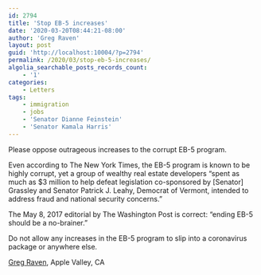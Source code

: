 ```yaml
---
id: 2794
title: 'Stop EB-5 increases'
date: '2020-03-20T08:44:21-08:00'
author: 'Greg Raven'
layout: post
guid: 'http://localhost:10004/?p=2794'
permalink: /2020/03/stop-eb-5-increases/
algolia_searchable_posts_records_count:
    - '1'
categories:
    - Letters
tags:
    - immigration
    - jobs
    - 'Senator Dianne Feinstein'
    - 'Senator Kamala Harris'
---
```


Please oppose outrageous increases to the corrupt EB-5 program.

Even according to The New York Times, the EB-5 program is known to be highly corrupt, yet a group of wealthy real estate developers “spent as much as $3 million to help defeat legislation co-sponsored by \[Senator\] Grassley and Senator Patrick J. Leahy, Democrat of Vermont, intended to address fraud and national security concerns.”

The May 8, 2017 editorial by The Washington Post is correct: “ending EB-5 should be a no-brainer.”

Do not allow any increases in the EB-5 program to slip into a coronavirus package or anywhere else.

[Greg Raven](https://www.gregraven.org/), Apple Valley, CA
